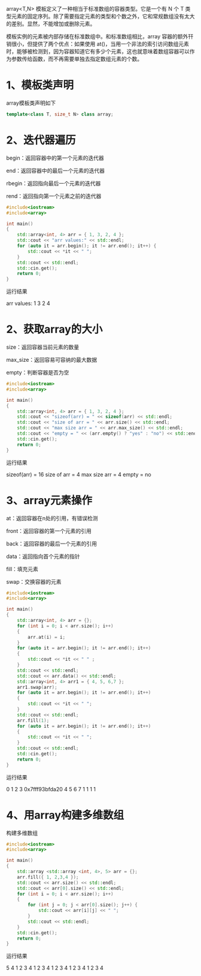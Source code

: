 array<T,N> 模板定义了一种相当于标准数组的容器类型。它是一个有 N 个 T 类型元素的固定序列。除了需要指定元素的类型和个数之外，它和常规数组没有太大的差别。显然，不能增加或删除元素。

模板实例的元素被内部存储在标准数组中。和标准数组相比，array 容器的额外幵销很小，但提供了两个优点：如果使用 at()，当用一个非法的索引访问数组元素时，能够被检测到，因为容器知道它有多少个元素，这也就意味着数组容器可以作为参数传给函数，而不再需要单独去指定数组元素的个数。

# 1、模板类声明

array模板类声明如下

``` cpp
template<class T, size_t N> class array;
```

# 2、迭代器遍历

begin：返回容器中的第一个元素的迭代器

end：返回容器中的最后一个元素的迭代器

rbegin：返回指向最后一个元素的迭代器

rend：返回指向第一个元素之前的迭代器

``` cpp
#include<iostream>
#include<array>

int main()
{
	std::array<int, 4> arr = { 1, 3, 2, 4 };
	std::cout << "arr values:" << std::endl;
	for (auto it = arr.begin(); it != arr.end(); it++) {
		std::cout << *it << " ";
	}
	std::cout << std::endl;
	std::cin.get();
	return 0;
}
```

运行结果

arr values:
1 3 2 4

# 2、获取array的大小

size：返回容器当前元素的数量

max_size：返回容易可容纳的最大数据

empty：判断容器是否为空

``` cpp
#include<iostream>
#include<array>

int main()
{
	std::array<int, 4> arr = { 1, 3, 2, 4 };
	std::cout << "sizeof(arr) = " << sizeof(arr) << std::endl;
	std::cout << "size of arr = " << arr.size() << std::endl;
	std::cout << "max size arr = " << arr.max_size() << std::endl;
	std::cout << "empty = " << (arr.empty() ? "yes" : "no") << std::endl;
	std::cin.get();
	return 0;
}
```

运行结果

sizeof(arr) = 16
size of arr = 4
max size arr = 4
empty = no

# 3、array元素操作

at：返回容器在n处的引用，有错误检测

front：返回容器的第一个元素的引用

back：返回容器的最后一个元素的引用

data：返回指向首个元素的指针

fill：填充元素

swap：交换容器的元素

``` cpp
#include<iostream>
#include<array>

int main()
{
	std::array<int, 4> arr = {};
	for (int i = 0; i < arr.size(); i++)
	{
		arr.at(i) = i;
	}
	for (auto it = arr.begin(); it != arr.end(); it++)
	{
		std::cout << *it << " " ;
	}
	std::cout << std::endl;
	std::cout << arr.data() << std::endl;
	std::array<int, 4> arr1 = { 4, 5, 6,7 };
	arr1.swap(arr);
	for (auto it = arr.begin(); it != arr.end(); it++)
	{
		std::cout << *it << " ";
	}
	std::cout << std::endl;
	arr.fill(1);
	for (auto it = arr.begin(); it != arr.end(); it++)
	{
		std::cout << *it << " ";
	}
	std::cout << std::endl;
	std::cin.get();
	return 0;
}
```

运行结果

0 1 2 3
0x7fff93bfda20
4 5 6 7
1 1 1 1

# 4、用array构建多维数组

构建多维数组

``` cpp
#include<iostream>
#include<array>

int main()
{
	std::array <std::array <int, 4>, 5> arr = {};
	arr.fill({ 1, 2,3,4 });
	std::cout << arr.size() << std::endl;
	std::cout << arr[0].size() << std::endl;
	for (int i = 0; i < arr.size(); i++)
	{
		for (int j = 0; j < arr[0].size(); j++) {
			std::cout << arr[i][j] << " ";
		}
		std::cout << std::endl;
	}
	std::cin.get();
	return 0;
}
```

运行结果

5
4
1 2 3 4
1 2 3 4
1 2 3 4
1 2 3 4
1 2 3 4